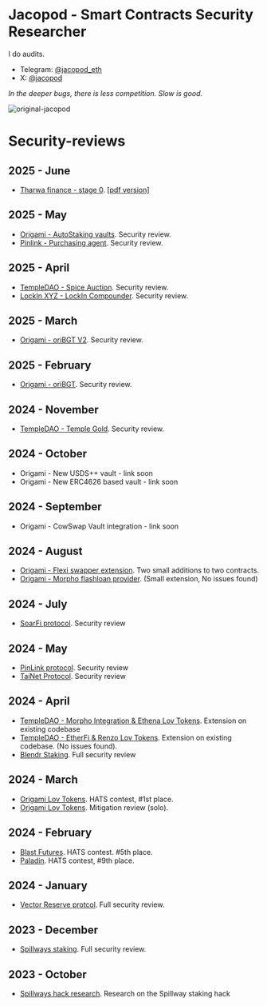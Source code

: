 # Jacopod - Smart Contracts Security Researcher

I do audits. 

- Telegram: [@jacopod_eth](https://t.me/jacopod_eth)
- X: [@jacopod](https://x.com/jacolansac)

_In the deeper bugs, there is less competition. Slow is good._

![original-jacopod](https://github.com/user-attachments/assets/82562c1d-01b0-4cb2-99dc-8d1b849b7a13)

# Security-reviews

## 2025 - June
- [Tharwa finance - stage 0](solo/tha-rwa/audit-report.md). [[pdf version]](solo/tha-rwa/audit-report.pdf)

## 2025 - May
- [Origami - AutoStaking vaults](solo/origami/origami-autostaking-review.md). Security review.
- [Pinlink - Purchasing agent](solo/pinlink/pinshop-agent-review.md). Security review.

## 2025 - April

- [TempleDAO - Spice Auction](solo/temple/templeGold/temple-gold-spice-auction-updates.md). Security review.
- [LockIn XYZ - LockIn Compounder](solo/lockin-xyz/lockin-audit-report.md). Security review.

## 2025 - March

- [Origami - oriBGT V2](solo/origami/oriBGT-V2-audit-report.md). Security review.

## 2025 - February

- [Origami - oriBGT](solo/origami/oriBGT-audit-report.md). Security review.

## 2024 - November

- [TempleDAO - Temple Gold](solo/temple/templeGold/temple-gold-report.md). Security review.

## 2024 - October
- Origami - New USDS++ vault - link soon
- Origami - New ERC4626 based vault - link soon

## 2024 - September
- Origami - CowSwap Vault integration - link soon

## 2024 - August
- [Origami - Flexi swapper extension](solo/origami/origami-flexi-swapper-review.md). Two small additions to two contracts.
- [Origami - Morpho flashloan provider](). (Small extension, No issues found)

## 2024 - July
- [SoarFi protocol](solo/soar-review.md). Security review

## 2024 - May
- [PinLink protocol](solo/pinlink-phase1-audit.md). Security review
- [TaiNet Protocol](solo/tai-net-ytao.md). Security review

## 2024 - April
- [TempleDAO - Morpho Integration & Ethena Lov Tokens](solo/temple-origami-morpho-integration-review.md). Extension on existing codebase
- [TempleDAO - EtherFi & Renzo Lov Tokens](https://github.com/JacoboLansac/audits/blob/main/README.md). Extension on existing codebase. (No issues found). 
- [Blendr Staking](solo/blendr-staking.md). Full security review

## 2024 - March
- [Origami Lov Tokens](https://app.hats.finance/audit-competitions/origami-0x998f1b716a5022be026ca6b919c0ddf45ca31abd/leaderboard). HATS contest, #1st place.
- [Origami Lov Tokens](solo/origami-lov-mitigation-review.md). Mitigation review (solo).

## 2024 - February
- [Blast Futures](https://app.hats.finance/audit-competitions/blast-futures-exchange-0x97895c329b950755566ddcdad3395caaea395074/leaderboard). HATS contest. #5th place.
- [Paladin](https://app.hats.finance/audit-competitions/paladin-0x1610bfde27e57b068af7f38aec3d2a7b1d146989/leaderboard). HATS contest, #9th place.

## 2024 - January
- [Vector Reserve protcol](solo/vector-reserve.md). Full security review.

## 2023 - December
- [Spillways staking](solo/spillways-staking.md). Full security review.

## 2023 - October
- [Spillways hack research](solo/spillways-hack.md). Research on the Spillway staking hack

